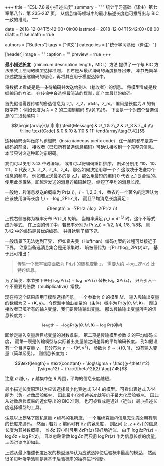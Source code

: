 +++
title = "ESL-7.8 最小描述长度"
summary = """
统计学习基础（译注）第七章第八节，第 235-237 页。
从信息编码领域中的最小描述长度也可推导出与 BIC 一致的准则。
"""

date = 2018-12-04T15:42:00+08:00
lastmod = 2018-12-04T15:42:00+08:00
draft = false
math = true

authors = ["Butters"]
tags = ["译文"]
categories = ["统计学习基础（译注）"]

[header]
image = ""
caption = ""
preview = true
+++

**最小描述长度**（minimum description length，MDL）方法
提供了一个与 BIC 方法形式上相同的模型选择准则，
但它是从最优编码的角度推导出来。
本节先简单综述数据压缩编码的理论，再将其应用于模型选择中。

将数据 $z$ 看成是是一条待编码并发送给别人（接收者）的信息。
将模型看成是数据编码的方法，
在传输中会选择最简洁的模型，即产生最短的编码。

首先假设需要传输的备选信息为 $z\_1$，$z\_2$，\dots，$z\_m$。
编码是长度为 $A$ 的有限字符：
例如长度为 $A=2$ 的二进制编码 $\\{0,1\\}$。
下面是一个对四个备选信息的二进制编码：

$$\begin{array}{l\\|l|l|l|l}
\text{Message} & z\_1 & z\_2 & z\_3 & z\_4
\\\\ \hline \text{Code} & 0 & 10 & 110 & 111
\end{array}\tag{7.42}$$

这种编码也叫做即时前缀码（instantaneous prefix code）
任一编码都不是另一编码的前缀，
接收者（已知所有备选信息编码）可确认接收到一个完整的信息。
本节只讨论这种即时前缀码。

我们可以使用 7.42 中的编码，
或者可以将编码重新排序，
例如分别用 110、10、111、0 代表 $z\_1$、$z\_2$、$z\_3$、$z\_4$。
那么如何决定用哪一个？
这取决于发送每个信息的频率。
例如若发送最多的是 $z\_1$，那么用最短的编码 0 代表 $z\_1$ 是合理的。
使用此类策略，即越常发送的消息的编码越短，
缩短了平均的消息长度。

一般地，若消息发送的概率为 $\text{Pr}(z\_i)$，$i=1,2,3,4$，
香农的一个著名的定理认为应该使用编码长度
$l\_i=-\log\_2 \text{Pr}(x\_i)$，
而且平均消息长度满足：

$$E(\text{length}) \geq - \sum \text{Pr}(z\_i) \log\_2(\text{Pr}(z\_i))
\tag{7.43}$$

上式右侧被称为概率分布 $\text{Pr}(z\_i)$ 的熵。
当概率满足 $p\_i = A^{-l\_i}$ 时，这个不等式成为等式。
在上面的例子中，若概率分别为 $\text{Pr}(z\_i)$ = 1/2, 1/4, 1/8, 1/8$，
则 7.42 中的编码是最优的编码，
并且达到了熵下界。

一般场景下无法达到下界，
但如霍夫曼（Huffman）编码方案的过程可以接近于下界。
注意当备选消息集合是无限集时，
熵被替代为 $-\int \text{Pr}(z) \log\_2 \text{Pr}(z)dz$。
基于此可推出：

> 传输一个概率密度函数为 $\text{Pr}(z)$ 的随机变量 $z$，
> 需要大约 $-\log\_2\text{Pr}(z)$ 比特的信息。

为了简便，本节接下来用 $\log\text{Pr}(z) = \log\_e\text{Pr}(z)$
替换 $\log\_2\text{Pr}(z)$，
只会引入一个不重要的倍数（multiplicative）常数。

现在将这个结果应用于模型选择问题。
一个参数为 $\theta$ 的模型 $M$，
输入和输出变量的数据为 $\mathbf{Z} = (\mathbf{X},\mathbf{y})$。
令模型中输出变量的（条件）概率为
$\text{Pr}(\mathbf{y}|\theta, M, \mathbf{X})$，
假设接收者已知所有的输入变量，我们要传输输出变量。
那么传输输出变量所需的信息长度为：

$$\text{length} = -\log\text{Pr}(\mathbf{y} | \theta, M, \mathbf{X}) -
\log\text{Pr}(\theta|M) \tag{7.44}$$

即给定输入变量后目标变量的对数概率。
第二项是传输模型参数 $\theta$ 的平均编码长度，
而第一项是传输模型与实际输出变量值之间差异的平均编码长度。
例如假设有一个目标变量 $y$，
其分布为 $y\sim\mathcal{N}(\theta, \sigma^2)$，
参数为 $\theta\sim\mathcal{N}(0,1)$，
没有输入变量（简单起见）。
则信息长度为：

$$\text{length} = \text{constant} + \log\sigma +
\frac{(y-\theta)^2}{\sigma^2} + \frac{\theta^2}{2} \tag{7.45}$$

注意 $\sigma$ 越小，$y$ 越集中在 $\theta$ 周围，平均的信息长度越短，

最小描述长度原理认为应该选择最小化表达式 7.44 的模型。
可看出表达式 7.44 即为（负）对数后验概率，
因此最小化i描述长度就等价于最大化后验概率。
因此从对数后验概率的近似导出的 BIC 准则，
也可被看成是通过（近似）最小描述长度选择模型的工具。

注意以上忽略了随机变量 $z$ 编码的准确度。
一个连续变量的信息无法完全用有限的长度来编码。
然而，若对 $z$ 编码可有 $\delta z$ 的容忍度，
则区间 $[z, z+\delta z]$ 的信息长度为其对数概率，
当 $\delta z$ 较小时可用 $\delta z \text{Pr}(z)$ 较好地近似。
由于 $\log \delta z\text{Pr}(z) = \log \delta z + \log\text{Pr}(z)$，
可以忽略常数 $\log \delta z$ 而只用 $\log\text{Pr}(z)$ 作为信息长度的度量，
上面讨论中即如此。

上述从最小描述长度出发的模型选择认为应该选择使后验概率最高的模型。
然而很多贝叶斯学派则是用基于后验概率的抽样进行推断。